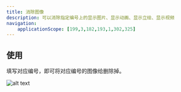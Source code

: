 ```yaml
---
title: 消除图像
description: 可以消除指定编号上的显示图片、显示动画、显示立绘、显示视频
navigation:
    applicationScope: [199,3,182,193,1,302,325]
---
```


## 使用

填写对应编号，即可将对应编号的图像给删除掉。

![alt text](https://cdn.gcw.wiki.wiki/gcw/image/zh_hans/commands/images/deleteimage/image.png)
